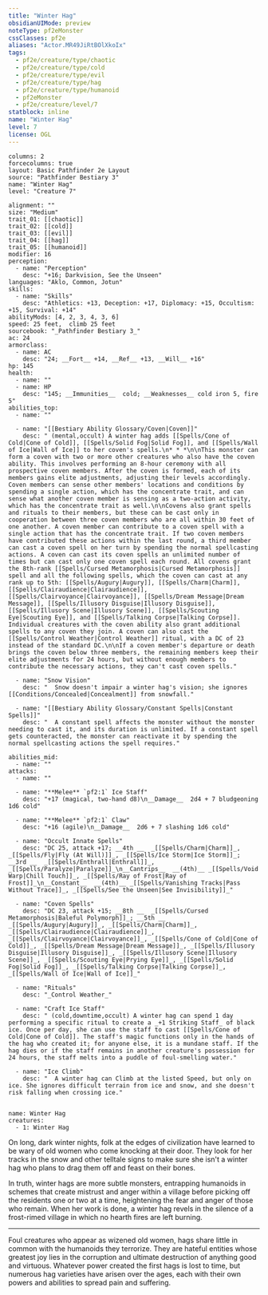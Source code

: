 ```yaml
---
title: "Winter Hag"
obsidianUIMode: preview
noteType: pf2eMonster
cssClasses: pf2e
aliases: "Actor.MR49JiRtBOlXkoIx" 
tags:
  - pf2e/creature/type/chaotic
  - pf2e/creature/type/cold
  - pf2e/creature/type/evil
  - pf2e/creature/type/hag
  - pf2e/creature/type/humanoid
  - pf2eMonster
  - pf2e/creature/level/7
statblock: inline
name: "Winter Hag"
level: 7
license: OGL
---
```


```statblock
columns: 2
forcecolumns: true
layout: Basic Pathfinder 2e Layout
source: "Pathfinder Bestiary 3"
name: "Winter Hag"
level: "Creature 7"

alignment: ""
size: "Medium"
trait_01: [[chaotic]]
trait_02: [[cold]]
trait_03: [[evil]]
trait_04: [[hag]]
trait_05: [[humanoid]]
modifier: 16
perception:
  - name: "Perception"
    desc: "+16; Darkvision, See the Unseen"
languages: "Aklo, Common, Jotun"
skills:
  - name: "Skills"
    desc: "Athletics: +13, Deception: +17, Diplomacy: +15, Occultism: +15, Survival: +14"
abilityMods: [4, 2, 3, 4, 3, 6]
speed: 25 feet,  climb 25 feet
sourcebook: "_Pathfinder Bestiary 3_"
ac: 24
armorclass:
  - name: AC
    desc: "24; __Fort__ +14, __Ref__ +13, __Will__ +16"
hp: 145
health:
  - name: ""
  - name: HP
    desc: "145; __Immunities__  cold; __Weaknesses__ cold iron 5, fire 5"
abilities_top:
  - name: ""

  - name: "[[Bestiary Ability Glossary/Coven|Coven]]"
    desc: " (mental,occult) A winter hag adds [[Spells/Cone of Cold|Cone of Cold]], [[Spells/Solid Fog|Solid Fog]], and [[Spells/Wall of Ice|Wall of Ice]] to her coven's spells.\n* * *\n\nThis monster can form a coven with two or more other creatures who also have the coven ability. This involves performing an 8-hour ceremony with all prospective coven members. After the coven is formed, each of its members gains elite adjustments, adjusting their levels accordingly. Coven members can sense other members' locations and conditions by spending a single action, which has the concentrate trait, and can sense what another coven member is sensing as a two-action activity, which has the concentrate trait as well.\n\nCovens also grant spells and rituals to their members, but these can be cast only in cooperation between three coven members who are all within 30 feet of one another. A coven member can contribute to a coven spell with a single action that has the concentrate trait. If two coven members have contributed these actions within the last round, a third member can cast a coven spell on her turn by spending the normal spellcasting actions. A coven can cast its coven spells an unlimited number of times but can cast only one coven spell each round. All covens grant the 8th-rank [[Spells/Cursed Metamorphosis|Cursed Metamorphosis]] spell and all the following spells, which the coven can cast at any rank up to 5th: [[Spells/Augury|Augury]], [[Spells/Charm|Charm]], [[Spells/Clairaudience|Clairaudience]], [[Spells/Clairvoyance|Clairvoyance]], [[Spells/Dream Message|Dream Message]], [[Spells/Illusory Disguise|Illusory Disguise]], [[Spells/Illusory Scene|Illusory Scene]], [[Spells/Scouting Eye|Scouting Eye]], and [[Spells/Talking Corpse|Talking Corpse]]. Individual creatures with the coven ability also grant additional spells to any coven they join. A coven can also cast the [[Spells/Control Weather|Control Weather]] ritual, with a DC of 23 instead of the standard DC.\n\nIf a coven member's departure or death brings the coven below three members, the remaining members keep their elite adjustments for 24 hours, but without enough members to contribute the necessary actions, they can't cast coven spells."

  - name: "Snow Vision"
    desc: "  Snow doesn't impair a winter hag's vision; she ignores [[Conditions/Concealed|Concealment]] from snowfall."

  - name: "[[Bestiary Ability Glossary/Constant Spells|Constant Spells]]"
    desc: "  A constant spell affects the monster without the monster needing to cast it, and its duration is unlimited. If a constant spell gets counteracted, the monster can reactivate it by spending the normal spellcasting actions the spell requires."

abilities_mid:
  - name: ""
attacks:
  - name: ""

  - name: "**Melee** `pf2:1` Ice Staff"
    desc: "+17 (magical, two-hand d8)\n__Damage__  2d4 + 7 bludgeoning 1d6 cold"

  - name: "**Melee** `pf2:1` Claw"
    desc: "+16 (agile)\n__Damage__  2d6 + 7 slashing 1d6 cold"

  - name: "Occult Innate Spells"
    desc: "DC 25, attack +17; __4th __  _[[Spells/Charm|Charm]]_, _[[Spells/Fly|Fly (At Will)]]_, _[[Spells/Ice Storm|Ice Storm]]_; __3rd __  _[[Spells/Enthrall|Enthrall]]_, _[[Spells/Paralyze|Paralyze]]_\n__Cantrips__  __(4th)__ _[[Spells/Void Warp|Chill Touch]]_, _[[Spells/Ray of Frost|Ray of Frost]]_\n__Constant__  __(4th)__ _[[Spells/Vanishing Tracks|Pass Without Trace]]_, _[[Spells/See the Unseen|See Invisibility]]_"

  - name: "Coven Spells"
    desc: "DC 23, attack +15; __8th __  _[[Spells/Cursed Metamorphosis|Baleful Polymorph]]_; __5th __  _[[Spells/Augury|Augury]]_, _[[Spells/Charm|Charm]]_, _[[Spells/Clairaudience|Clairaudience]]_, _[[Spells/Clairvoyance|Clairvoyance]]_, _[[Spells/Cone of Cold|Cone of Cold]]_, _[[Spells/Dream Message|Dream Message]]_, _[[Spells/Illusory Disguise|Illusory Disguise]]_, _[[Spells/Illusory Scene|Illusory Scene]]_, _[[Spells/Scouting Eye|Prying Eye]]_, _[[Spells/Solid Fog|Solid Fog]]_, _[[Spells/Talking Corpse|Talking Corpse]]_, _[[Spells/Wall of Ice|Wall of Ice]]_"

  - name: "Rituals"
    desc: "_Control Weather_"

  - name: "Craft Ice Staff"
    desc: " (cold,downtime,occult) A winter hag can spend 1 day performing a specific ritual to create a _+1 Striking Staff_ of black ice. Once per day, she can use the staff to cast [[Spells/Cone of Cold|Cone of Cold]]. The staff's magic functions only in the hands of the hag who created it; for anyone else, it is a mundane staff. If the hag dies or if the staff remains in another creature's possession for 24 hours, the staff melts into a puddle of foul-smelling water."

  - name: "Ice Climb"
    desc: "  A winter hag can Climb at the listed Speed, but only on ice. She ignores difficult terrain from ice and snow, and she doesn't risk falling when crossing ice."
 
```

```encounter-table
name: Winter Hag
creatures:
  - 1: Winter Hag
```



On long, dark winter nights, folk at the edges of civilization have learned to be wary of old women who come knocking at their door. They look for her tracks in the snow and other telltale signs to make sure she isn't a winter hag who plans to drag them off and feast on their bones.

In truth, winter hags are more subtle monsters, entrapping humanoids in schemes that create mistrust and anger within a village before picking off the residents one or two at a time, heightening the fear and anger of those who remain. When her work is done, a winter hag revels in the silence of a frost-rimed village in which no hearth fires are left burning.

* * *

Foul creatures who appear as wizened old women, hags share little in common with the humanoids they terrorize. They are hateful entities whose greatest joy lies in the corruption and ultimate destruction of anything good and virtuous. Whatever power created the first hags is lost to time, but numerous hag varieties have arisen over the ages, each with their own powers and abilities to spread pain and suffering.
